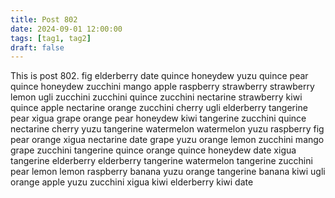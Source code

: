 ```yaml
---
title: Post 802
date: 2024-09-01 12:00:00
tags: [tag1, tag2]
draft: false
---
```

This is post 802.
fig
elderberry
date
quince
honeydew
yuzu
quince
pear
quince
honeydew
zucchini
mango
apple
raspberry
strawberry
strawberry
lemon
ugli
zucchini
zucchini
quince
zucchini
nectarine
strawberry
kiwi
quince
apple
nectarine
orange
zucchini
cherry
ugli
elderberry
tangerine
pear
xigua
grape
orange
pear
honeydew
kiwi
tangerine
zucchini
quince
nectarine
cherry
yuzu
tangerine
watermelon
watermelon
yuzu
raspberry
fig
pear
orange
xigua
nectarine
date
grape
yuzu
orange
lemon
zucchini
mango
grape
zucchini
tangerine
quince
orange
quince
honeydew
date
xigua
tangerine
elderberry
elderberry
tangerine
watermelon
tangerine
zucchini
pear
lemon
lemon
raspberry
banana
yuzu
orange
tangerine
banana
kiwi
ugli
orange
apple
yuzu
zucchini
xigua
kiwi
elderberry
kiwi
date
